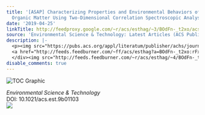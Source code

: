 ```yaml
---
title: '[ASAP] Characterizing Properties and Environmental Behaviors of Dissolved
  Organic Matter Using Two-Dimensional Correlation Spectroscopic Analysis'
date: '2019-04-25'
linkTitle: http://feedproxy.google.com/~r/acs/esthag/~3/BOdFn-_t2xo/acs.est.9b01103
source: 'Environmental Science & Technology: Latest Articles (ACS Publications)'
description: |-
  <p><img src="https://pubs.acs.org/appl/literatum/publisher/achs/journals/content/esthag/0/esthag.ahead-of-print/acs.est.9b01103/20190425/images/medium/es-2019-011039_0006.gif" alt="TOC Graphic"/></p><div><cite>Environmental Science & Technology</cite></div><div>DOI: 10.1021/acs.est.9b01103</div><div class="feedflare">
  <a href="http://feeds.feedburner.com/~ff/acs/esthag?a=BOdFn-_t2xo:rFxh0p9vjpA:yIl2AUoC8zA"><img src="http://feeds.feedburner.com/~ff/acs/esthag?d=yIl2AUoC8zA" border="0"></img></a>
  </div><img src="http://feeds.feedburner.com/~r/acs/esthag/~4/BOdFn-_t2xo" height="1" width="1" ...
disable_comments: true
---
```

<p><img src="https://pubs.acs.org/appl/literatum/publisher/achs/journals/content/esthag/0/esthag.ahead-of-print/acs.est.9b01103/20190425/images/medium/es-2019-011039_0006.gif" alt="TOC Graphic"/></p><div><cite>Environmental Science & Technology</cite></div><div>DOI: 10.1021/acs.est.9b01103</div><div class="feedflare">
<a href="http://feeds.feedburner.com/~ff/acs/esthag?a=BOdFn-_t2xo:rFxh0p9vjpA:yIl2AUoC8zA"><img src="http://feeds.feedburner.com/~ff/acs/esthag?d=yIl2AUoC8zA" border="0"></img></a>
</div><img src="http://feeds.feedburner.com/~r/acs/esthag/~4/BOdFn-_t2xo" height="1" width="1" ...
